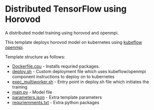 # Distributed TensorFlow using Horovod

A distributed model training using horovod and openmpi.

This template deploys horovod model on kubernetes using [kubeflow openmpi](https://github.com/kubeflow/kubeflow/blob/master/kubeflow/openmpi/README.md).

Template structure as follows:

* [Dockerfile.cpu](Dockerfile.cpu) - Installs requried packages.
* [deploy.sh](deploy.sh) - Custom deployment file which uses kubeflow/openmpi component instructions to deploy on to kubernetes
* [exec_multiworker.sh](exec_multiworker.sh) - Entry point in deploy.sh file which initiates the training
* [main.py](main.py) - Model file
* [parameters.json](parameters.json) - Extra template parameters
* [requriemments.txt](requriemments.txt) - Extra python packages
